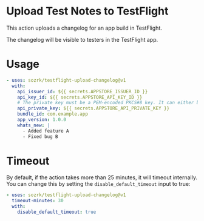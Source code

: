 # Upload Test Notes to TestFlight

This action uploads a changelog for an app build in TestFlight.

The changelog will be visible to testers in the TestFlight app.

# Usage

```yaml
- uses: sozrk/testflight-upload-changelog@v1
  with:
    api_issuer_id: ${{ secrets.APPSTORE_ISSUER_ID }}
    api_key_id: ${{ secrets.APPSTORE_API_KEY_ID }}
    # The private key must be a PEM-encoded PKCS#8 key. It can either be additionally base64-encoded or not.
    api_private_key: ${{ secrets.APPSTORE_API_PRIVATE_KEY }}
    bundle_id: com.example.app
    app_version: 1.0.0
    whats_new: |
      - Added feature A
      - Fixed bug B
```

# Timeout

By default, if the action takes more than 25 minutes, it will timeout internally. You can change this by setting the `disable_default_timeout` input to true:

```yaml
- uses: sozrk/testflight-upload-changelog@v1
  timeout-minutes: 30
  with:
    disable_default_timeout: true
```
